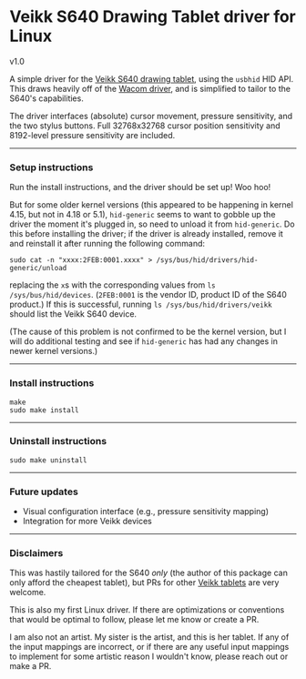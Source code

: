 # Veikk S640 Drawing Tablet driver for Linux

v1.0

A simple driver for the [Veikk S640 drawing tablet][0], using the `usbhid` HID API. This draws heavily off of the [Wacom driver][1], and is simplified to tailor to the S640's capabilities.

The driver interfaces (absolute) cursor movement, pressure sensitivity, and the two stylus buttons. Full 32768x32768 cursor position sensitivity and 8192-level pressure sensitivity are included.

---

### Setup instructions

Run the install instructions, and the driver should be set up! Woo hoo!

But for some older kernel versions (this appeared to be happening in kernel 4.15, but not in 4.18 or 5.1), `hid-generic` seems to want to gobble up the driver the moment it's plugged in, so need to unload it from `hid-generic`. Do this before installing the driver; if the driver is already installed, remove it and reinstall it after running the following command:

    sudo cat -n "xxxx:2FEB:0001.xxxx" > /sys/bus/hid/drivers/hid-generic/unload

replacing the `x`s with the corresponding values from `ls /sys/bus/hid/devices`. (`2FEB:0001` is the vendor ID, product ID of the S640 product.) If this is successful, running `ls /sys/bus/hid/drivers/veikk` should list the Veikk S640 device.

(The cause of this problem is not confirmed to be the kernel version, but I will do additional testing and see if `hid-generic` has had any changes in newer kernel versions.)

---

### Install instructions

    make
    sudo make install

---

### Uninstall instructions

    sudo make uninstall

---

### Future updates

- Visual configuration interface (e.g., pressure sensitivity mapping)
- Integration for more Veikk devices

---

### Disclaimers

This was hastily tailored for the S640 *only* (the author of this package can only afford the cheapest tablet), but PRs for other [Veikk tablets][2] are very welcome.

This is also my first Linux driver. If there are optimizations or conventions that would be optimal to follow, please let me know or create a PR.

I am also not an artist. My sister is the artist, and this is her tablet. If any of the input mappings are incorrect, or if there are any useful input mappings to implement for some artistic reason I wouldn't know, please reach out or make a PR.

[0]: http://www.veikk.com/s640/
[1]: https://github.com/torvalds/linux/blob/master/drivers/hid/wacom_wac.c
[2]: http://www.veikk.com/pen-tablet/
